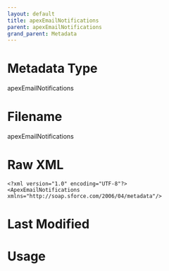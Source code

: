 ```yaml
---
layout: default
title: apexEmailNotifications
parent: apexEmailNotifications
grand_parent: Metadata
---
```

# Metadata Type
apexEmailNotifications


# Filename 
apexEmailNotifications


# Raw XML
```
<?xml version="1.0" encoding="UTF-8"?>
<ApexEmailNotifications xmlns="http://soap.sforce.com/2006/04/metadata"/>
```


# Last Modified


# Usage
